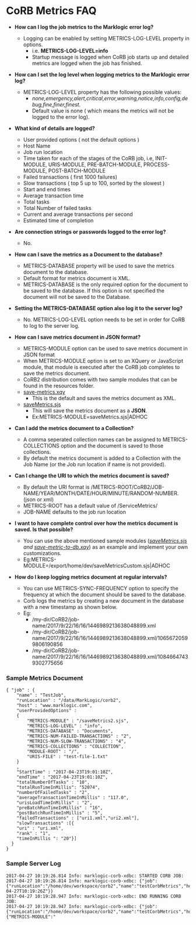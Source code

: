 # CoRB Metrics FAQ

* **How can I log the job metrics to the Marklogic error log?**
    * Logging can be enabled by setting METRICS-LOG-LEVEL property in options.
        + i.e. **METRICS-LOG-LEVEL=info**
        + Startup message is logged when CoRB job starts up and detailed metrics are logged when the job has finished.
* **How can I set the log level when logging metrics to the Marklogic error log?**
    * METRICS-LOG-LEVEL property has the following possible values:
      +  *none,emergency,alert,critical,error,warning,notice,info,config,debug,fine,finer,finest.*
      + Default value is none ( which means the metrics will not be logged to the error log).
* **What kind of details are logged?**
    * User provided options ( not the default options )
    * Host Name
    * Job run location 
    * Time taken for each of the stages of the CoRB job, i.e, INIT-MODULE, URIS-MODULE, PRE-BATCH-MODULE, PROCESS-MODULE, POST-BATCH-MODULE
    * Failed transactions ( first 1000 failures)
    * Slow transactions ( top 5 up to 100, sorted by the slowest )
    * Start and end times
    * Average transaction time
    * Total tasks 
    * Total Number of failed tasks
    * Current and average transactions per second
    * Estimated time of completion
 * **Are connection strings or passwords logged to the error log?**
    * No. 
* **How can I save the metrics as a Document to the database?**
    * METRICS-DATABASE property will be used to save the metrics document to the database.
    * Default format for metrics document is XML.
    * METRICS-DATABASE is the only required option for the document to be saved to the database. If this option is not specified the document will not be saved to the Database.
* **Setting the METRICS-DATABASE option also log it to the server log?**
    * No. METRICS-LOG-LEVEL option needs to be set in order for CoRB to log to the server log.
* **How can I save metrics document in JSON format?**
   * METRICS-MODULE option can be used to save metrics document in JSON format
   * When METRICS-MODULE option is set to an XQuery or JavaScript module, that module is executed after the CoRB job completes to save the metrics document.
   * CoRB2 distribution comes with two sample modules that can be found in the resources folder.
    + [save-metrics.xqy](corb2/src/main/resources/save-metrics.xqy)
        + This is the default and saves the metrics document as XML.
    + [saveMetrics.sjs](corb2/src/main/resources/saveMetrics.sjs)
        + This will save the metrics document as a **JSON**.
        + Ex:METRICS-MODULE=saveMetrics.sjs|ADHOC
* **Can I add the metrics document to a Collection?**
    + A comma seperated collection names can be assigned to METRICS-COLLECTIONS option and the document is saved to those collections.
    + By default the metrics document is added to a Collection with the Job Name (or the Job run location if name is not provided).
    
* **Can I change the URI to which the metrics document is saved?**
    * By default the URI format is /METRICS-ROOT/CoRB2/JOB-NAME/YEAR/MONTH/DATE/HOUR/MINUTE/RANDOM-NUMBER.(json or xml)
    * METRICS-ROOT has a default value of /ServiceMetrics/
    * JOB-NAME defaults to the job run location
     
* **I want to have complete control over how the metrics document is saved. Is that possible?**
    * You can use the above mentioned sample modules (*[saveMetrics.sjs](corb2/src/main/resources/saveMetrics.sjs) and [save-metric-to-db.xqy](corb2/src/main/resources/save-metric-to-db.xqy)*) as an example and implement your own customizations.
    + Eg:METRICS-MODULE=/export/home/dev/saveMetricsCustom.sjs|ADHOC
* **How do I keep logging metrics document at regular intervals?**
    * You can use METRICS-SYNC-FREQUENCY option to specify the frequency at which the document should be saved to the database.
    * Corb logs the metrics by creating a new document in the database with a new timestamp as shown below.
    * Eg: 
         + /my-dir/CoRB2/job-name/2017/9/22/16/16/1446989213638048899.xml
         + /my-dir/CoRB2/job-name/2017/9/22/16/16/1446989213638048899.xml/10656720599806190856
         + /my-dir/CoRB2/job-name/2017/9/22/16/16/1446989213638048899.xml/10846647439302775656
    
### Sample Metrics Document
```
{ "job" : {
    "name" : "TestJob",
    "runLocation" : "/data/MarkLogic/corb2",
    "host" : "www.marklogic.com",
    "userProvidedOptions" :
    {
        "METRICS-MODULE" : "/saveMetrics2.sjs",
        "METRICS-LOG-LEVEL" : "info",
        "METRICS-DATABASE" : "Documents",
        "METRICS-NUM-FAILED-TRANSACTIONS" : "2",
        "METRICS-NUM-SLOW-TRANSACTIONS" : "4",
        "METRICS-COLLECTIONS" : "COLLECTION",
        "MODULE-ROOT" : "/",
        "URIS-FILE" : "test-file-1.txt"
    }
    ,
    "StartTime" : "2017-04-23T19:01:10Z",
    "endTime" : "2017-04-23T19:01:10Z",
    "totalNumberOfTasks" : "10",
    "totalRunTimeInMillis": "52074",
    "numberOfFailedTasks" : "2",
    "averageTransactionTimeInMillis" : "117.0",
    "urisLoadTimeInMillis" : "2",
    "preBatchRunTimeInMillis" : "16",
    "postBatchRunTimeInMillis" : "5",
    "failedTransactions" : ["uri1.xml","uri2.xml"],
    "slowTransactions" :[{
    "uri" : "uri.xml",
    "rank" : "1",
    "timeInMillis ": "20"}]
  }
}
```

### Sample Server Log

```
2017-04-27 10:19:26.814 Info: marklogic-corb-xdbc: STARTED CORB JOB:
2017-04-27 10:19:26.814 Info: marklogic-corb-xdbc: {"job":{"runLocation":"/home/dev/workspace/corb2","name":"testCorbMetrics","host":"localhost","StartTime":"2017-04-27T10:19:26Z"}}
2017-04-27 10:19:28.947 Info: marklogic-corb-xdbc: END RUNNING CORB JOB:
2017-04-27 10:19:28.947 Info: marklogic-corb-xdbc: {"job":{"runLocation":"/home/dev/workspace/corb2","name":"testCorbMetrics","host":"localhost","userProvidedOptions":{"METRICS-MODULE":"
```
